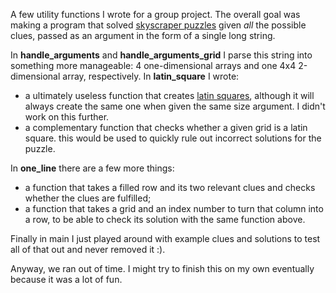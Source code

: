 A few utility functions I wrote for a group project. The overall goal was making a program that solved [skyscraper puzzles](https://www.conceptispuzzles.com/index.aspx?uri=puzzle/skyscrapers/rules) given _all_ the possible clues, passed as an argument in the form of a single long string.

In **handle_arguments** and **handle_arguments_grid** I parse this string into something more manageable: 4 one-dimensional arrays and one 4x4 2-dimensional array, respectively.
In **latin_square** I wrote:
- a ultimately useless function that creates [latin squares](https://en.wikipedia.org/wiki/Latin_square), although it will always create the same one when given the same size argument. I didn't work on this further.
- a complementary function that checks whether a given grid is a latin square. this would be used to quickly rule out incorrect solutions for the puzzle.

In **one_line** there are a few more things:
- a function that takes a filled row and its two relevant clues and checks whether the clues are fulfilled;
- a function that takes a grid and an index number to turn that column into a row, to be able to check its solution with the same function above.

Finally in main I just played around with example clues and solutions to test all of that out and never removed it :).

Anyway, we ran out of time. I might try to finish this on my own eventually because it was a lot of fun.
